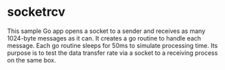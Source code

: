 # socketrcv
This sample Go app opens a socket to a sender and receives as many 1024-byte messages as it can.  It creates a go routine to handle each message.  Each go routine sleeps for 50ms to simulate processing time.  Its purpose is to test the data transfer rate via a socket to a receiving process on the same box.
